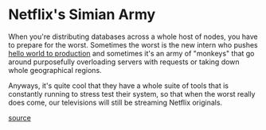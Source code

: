# Netflix's Simian Army

When you're distributing databases across a whole host of nodes, you have to prepare for the worst. Sometimes the worst is the new intern who pushes [hello world to production](https://www.reddit.com/r/webdev/comments/1cae7j5/netflix_left_their_test_page_in_production/) and sometimes it's an army of "monkeys" that go around purposefully overloading servers with requests or taking down whole geographical regions.

Anyways, it's quite cool that they have a whole suite of tools that is constantly running to stress test their system, so that when the worst really does come, our televisions will still be streaming Netflix originals.

[source](https://netflixtechblog.com/the-netflix-simian-army-16e57fbab116)